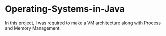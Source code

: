 # Operating-Systems-in-Java
In this project, I was required to make a VM architecture along with Process and Memory Management. 
